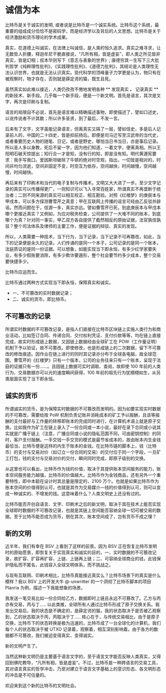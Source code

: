 # 诚信为本

比特币是关于诚实的发明, 或者说是比特币是一个诚实系统。比特币这个系统，最重要的组成成分恰恰不是密码学，而是经济学以及背后的人文思想。比特币是关于经济激励和货币理论的学术成果。

<!-- 我们为什么需要一个诚实的货币？这句话也可以反过来问，现有的货币不诚实在哪里？为什么他们变得不诚实？
货币的作用有很多。我们在这里先不讨论法币（纸币）和作为实物的货币比如金币，银币以及监狱里的香烟方便面之间的区别。但是不论哪一种货币，除了作为交易的媒介之外。它更重要的一个作用是，提供一种价值衡量的尺度。秦始皇一统度量衡、统一全国文字、货币，其实是一回事，货币也是度量衡的一种。他度量的是不同的人类劳动成果之间的交换比例。
假如说我们今天有一个尺子。这个尺子拿来量我的手机宽度是 72mm。我们相信这把尺子是稳定的。是诚实的，也就意味着当手机不变的时候。我们使用它去测量的结果是一致的，同样的。我们也希望货币作为一种度量，具有稳定性和诚实性。
我们使用一种货币去衡量自己和他人之间的劳动成果，一顿快餐，今天是 25 块最好他明天也是 25 块。只有能够这样做。我们才会将劳动成果以货币的形式储蓄，以期等额地换取未来的其他人的劳动成果。如果我们的尺子测量的结果会变化，我们就不再相信他的测量结果。同样的，当货币失去了本身的诚实性、本身开始贬值，也就会为人的劳动成果的交换产生困难。

根据奥地利学派的经济学方法论，我们可以看到现在全球的货币环境其实进入了一个比烂循环，即法定货币（纸币）体系下的通货膨胀。原理很简单：

ZF 控制了中央银行，从而掌握纸币的铸币权。
(不论任何原因) 政府花费超过了政府收入，从而产生财政赤字。
ZF 支出是刚性的，无法缩减。
因税制 + 管制已达到平衡点，加税只会引起经济规模下滑，财政收入进一步减小。
故有两种选择：
向民间发行国债。这会引起利率上升，大幅提高资金成本。
向央行发行国债，即为印钞。如果印钞速度超过实体经济发展速度，就会引起通货膨胀。
在 1 的前提下，为减小利息支出，选择印钞。财政进入以贷养贷的阶段，上限为只还利息。
虽然，各国之间水平仍分高下，中国的负债投资形成的都是固定资产，欧洲国家的负债都成了福利进了下水道。但是，货币不诚实造成的社会后果整体上成为巨大的负面效应。

剥削储蓄。尤其是中国，储蓄购买力以每年约 10% 的速度漏水，中老年人损失惨重。
过量消费。没有投资能力的人，为避免损失会选择 “月光”，甚至负债消费，长久之后削弱国民素质。拉美尤甚。
加剧资产泡沫。超发货币超过了社会商业流通用量，寻找出路的热钱将会推高资产泡沫。
导致社会结构扭曲。靠近货币供给一侧的势力会 “莫名其妙” 致富，形成食利团体。
比特币的发明是为了解决货币的诚实性这一系列问题的。作为工程师，所有的设计都满足于功能的目的性。出于这个核心设计目标，才产生了 Bitcoin 系统中采用的各种技术和经济手段，包括但不限于锁定 2100 万个上限、增发速度逐渐减小，去中心化、51% 控制、永不中断的单一电子签名链条、脚本语言等等多个特性。

2100 万上限，是因为要避免货币产生速度远超过生产力而产生通货膨胀。
区块奖励逐渐减小。前期的其实是一种运行的补贴，为了让这个系统尽快的进入依靠手续费运行的阶段。同时在现在差不多 2% 的速度也和中期的全球经济增长率差不多。
去中心化是为了防止整个控制权力落入某一方的手中，而那一方被操纵被摧毁，影响整个系统的运营。
一个永不中断的电子签名链条，确保整个系统都是可以追溯的，从而实现交易的诚实，和如同纸币一般的可互换性。
算力控制，让这个系统的篡改成本，以及篡改带来的收益小于维持它正常运行带来的收益。
脚本语言则用来满足全球不同文化、不同法律、制度下。各类不同的货币交易所需要的功能。
所以 Segwit 切断了电子签名链条，不管最终如何实现，一定会放入一个几何级降低颠覆整个系统所需成本的漏洞。
而最近有一批人提出来，说要增加比特币数量上限，这个就很搞笑，那你和现在正在被操纵的中央银行有什么区别呢？
这些都是非常关键的特性，如果开发组去修改了其中任何一个，比特币的诚实性就会严重受损，失去了它独有的存在的意义。
然后有一点更糟糕的是，其他的虚拟货币采用了不诚实的行为，并且进行非法证券炒作：拉盘砸盘 坐庄割韭菜。加深了社会外界对比特币的歧视。
中本聪愿景是希望比特币回归本源，成为全人类共同使用的诚实货币。希望大家不要误会这一点，SV 的社群里仍然有很多人去关注价格的变动，外面的炒币者说不拉盘算个屌，这都是很幼稚的，大家不如回去 A 股陪着庄家炒东方通信，或者千山药机，最近 A 股牛的很。 -->

真实，在道德上叫诚实，在法律上叫诚信，是人类的恒久追求。真实之难寻求，让无数哲人折腰，释迦牟尼干脆直接说，“凡所有相，皆是虚妄”，即人类之所见皆非真实，皆是幻相；叔本华则写下《意志与表象的世界》; 康德穷其一生写下三大批判哲学《纯粹理性批判》、《实践理性批判》、《道德力批判》，其结论是人类理性无法认识世界，也就是无法认识真实。现代科学的顶峰量子力学更是认为，物只有在被观察时，物才存在，否则就是薛定谔的猫，既生且死。

虽然真实如此难以接近，人类仍孜孜不倦地发明各种 ** 发现真实 **、** 记录真实 ** 的新技术、新手段。几乎每一个新手段，便是一个新文明。首先是语言，其次是文字，再次是印刷与复制。

语言的局限自不必说，首先是语言难以精确描述事物，即使描述了，譬如口述史，以讹传讹者不计其数；所以许多圣贤，到了最后，不发一言。

后来有了文字，文字虽能记录语言，但离真实又隔了一层，譬如信史，多是后人记录前人的，中国的二十四史，皆是抑前扬后。即便是司马迁写至汉武帝的当代史，或者重要历史人物的随笔、日记，或者是野史，哪怕当日书当日，亦是事后记录。所以圣人多以身教，死后不留一字，因为他们知道，一着文字，便离真相。所以王阳明石破天惊提出；知行合一才是知，没有行的知，即是没有知。明代黄遵宪要求：我手写我口。爱因斯坦破除了牛顿的绝对时空观，指出，一切皆是相对的，时间非均匀流逝，空间非固定不变，时空互为依存，空间越快，时间越慢，空间越慢，时间越快。

再后来有了印刷术和当代的电子复制与传播术。文明又大大进了一步。至少文字记录的真实可以传播得更广，一则知识可以飞入寻常百姓家，所谓真实不再垄断于统治者；二则不同来源的真实可以相互校正、相互勘验。对照《红楼梦》的庚辰本与甲戌本，可以多方探测曹雪芹之真意；甲在互联网上传播的谣言可经由乙反驳并辟谣。然而问题在于，信源一多，真实亦远。譬如曹雪芹已死，到底庚辰本与甲戌本哪个更接近真实？又例如，为应对税务检查，公司提供了一大堆不同的账本，到底哪个为真？针对同一事实，甲乙双方各自提供了截然相反的原始证据，法官孰信孰驳？整个司法体系及律师的主要工作，便是证据的辩驳、真实的发现。

所以，人类需要一种技术，当下行为，当下记录，当下记录不可再篡改，如此，当下的记录便是永久的记录。人们传诵的是同一个本子，公司记录的是同一个账本，法庭质证的是同一份证据。可以想象，如能实现当下即永恒，有多少红学家要失业，有多少假账要消除，有多少欺诈要遁形，整个社会要节约多少成本，整个交易要快捷多少。

比特币应运而生。

比特币通过两种方式实现当下即永恒，保障真实和诚实。

* 一、不可篡改的实时数据记录；
* 二、诚实的货币，即比特币。

## 不可篡改的记录

所谓实时数据的不可篡改记录，是指人们直接在比特币区块链上实施人类行为和商业活动，比如签订合同、传递合同、交付权利凭证、支付价款等等，均在链上直接完成，故实时形成链上数据，又因链上数据经由全球矿工在 POW（工作量证明）机制下予以验证，故不可篡改。即使修改，也是形成链上的二次数据，留下不可篡改的修改痕迹。因作业在链上进行的同时其记录亦分布于全球各电脑，故全球范围，曹雪芹的《红楼梦》只有一个版本，公司的业务往来只有一个账本，呈现于法庭的证据只有一份......。且因链上数据可实时调取、查阅，故即使 100 年前的人类行为、交易数据亦可以光的速度瞬间获得，100 年前的祖先行为犹栩栩如生，从另类层面实现了当下即永恒。

## 诚实的货币

所谓诚实的货币，是为保障实时数据的不可篡改而发明的。因为如要实现实时数据的不可篡改，需要给按 PoW 机制负责记账并消耗成本的矿工予以报酬，且该等报酬的支付最好与工作量的转移即账本的完成同时进行，在计算机术语上就是原子交换。比如我作为矿工在链上录入了一份合同或一本小说，最好在录下合同或小说其实就是广播于链上（注意，广播合同或小说的隐私范围不同，可由密钥控制）的同时，客户支付报酬。一手交钱一手交货的模式是最节省成本的，故由账本内生金钱最恰当，比特币便是这样的内生于账本的金钱。在比特币链的脚本上，钱（比特币）的支付与交易对价（如订立一份合同的交易）的交付位于同一个字段，一旦矿工打包，钱的支付与交易对价的交付，瞬间同时完成，即原子级别的交换。

从这里也可以看出，比特币作为钱的价值，取决于其提供账本空间服务的能力，账本空间服务能力越强，比特币的价值越大。比特币作为金钱商品，还有另外一个重要特性，即中本聪在设计时其总量是限定的，2100 万个。也就是如果比特币作为账本空间的价值得到认可，也就是其作为交易媒介—钱的价值得到认可，则可以变成一种诚实的、不增发的钱。这意味着什么？人类文明史上还没有过的。

比特币能否开创自语言、文字、印刷术之后的新文明，取决于其在技术上能否实现全球即时数据的不可篡改记录，也就是其链上空间能否容纳全球一切可被交易的数据。至于比特币能否成为货币，倒在其次，账本空间成了，岂有货币不成之理？

## 新的文明

近半年，我们有幸在 BSV 上看到了这样的前景。因为 BSV 正在恢复比特币发明时的原始愿景，即恢复关于实现真实和诚实的目的，一、实时数据的不可篡改记录，故扩容、扩容再扩容，上链、上链再上链；二、可容纳全球商业的钱，此钱保护隐私而不匿名，此钱容入全球文明体系，而不挑战之。

与现有互联网、印刷术相比，比特币真能接近真实么？比特币场景下的真实是什么模样？我以 BSV 上的开发大牛 @-unwritter 的一个洞彻了比特币脚本的项目 Planria 为例，描述一下我能想象的场景。

我发送一笔交易比如一份合同给乙方，数据即时上链且永远不可篡改了。乙方与丙亦有交易，丙与丁..... 以此类推，全球所有人通过比特币形成了原子交换关系。我发出交易后，我的状态是不确定的，是薛定谔的猫，我的状态取决于是否被乙观察到，乙的状态取决于丙，丙取决于丁..... 核心在于，与传统交易相比，由于是原子交换，比特币下的状态转换是极为迅速的，比特币成了一台全球化的计算机，我们每个人的状态取决于被 UTXO 记录着，观察着，相互深刻影响着。由于各方的数据都不可篡改，我们被迫变得真实、变得诚实。

新的文明产生了。

当然这种新文明仍是主要基于语言文字的，至于语言文字能否反映人类真实，又得回到佛陀教导，“凡所有相，皆是虚妄”。不过，比特币是一种跨语言的交易工具，其对语言真实的哲学冲击，乃至对建立于语言文字基础上的意识形态、各文明形态的冲击是不可估量的。

欢迎来到这个新的比特币的文明社会。
